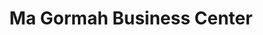 ---
title: "Ma Gormah Business Center"
url: /gbarnga/ma-gormah-business-center/
shop: Lebensmittel
---